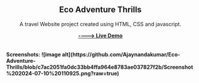 <h2 align="center">Eco Adventure Thrills</h2>
<div align="center">
<p>A travel Website project created using HTML, CSS and javascript.</p>
<a href="https://ajaynandakumar.github.io/Eco-Adventure-Thrills/" target="_blank"><strong>----> Live Demo</strong></a>
</div>  <br/><br/>
<b>Screenshots:
![image alt](https://github.com/Ajaynandakumar/Eco-Adventure-Thrills/blob/c7ac2051fa0dc33bb4ffa964e8783ae037827f2b/Screenshot%202024-07-10%20110925.png?raw=true)
</b> <br/><b></b>
